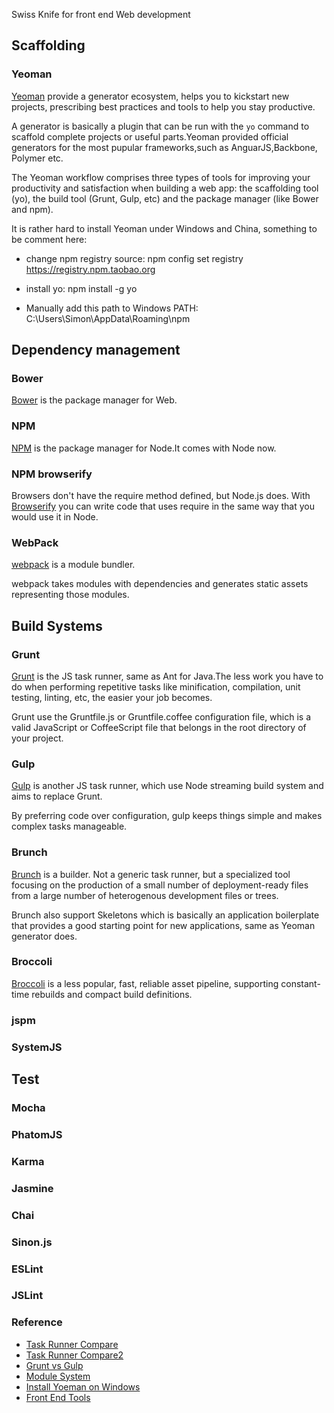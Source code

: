 Swiss Knife for front end Web development

## Scaffolding

### Yeoman

[Yeoman](http://yeoman.io/) provide a generator ecosystem, helps you to kickstart new projects, prescribing best practices and tools to help you stay productive.

A generator is basically a plugin that can be run with the `yo` command to scaffold complete projects or useful parts.Yeoman provided official generators for the most pupular frameworks,such as AnguarJS,Backbone, Polymer etc.

The Yeoman workflow comprises three types of tools for improving your productivity and satisfaction when building a web app: the scaffolding tool (yo), the build tool (Grunt, Gulp, etc) and the package manager (like Bower and npm).

It is rather hard to install Yeoman under Windows and China, something to be comment here:

* change npm registry source: npm config set registry https://registry.npm.taobao.org

* install yo: npm install -g yo

* Manually add this path to Windows PATH: C:\Users\Simon\AppData\Roaming\npm



## Dependency management

### Bower

[Bower](http://bower.io/) is the package manager for Web.


### NPM

[NPM](https://www.npmjs.com/) is the package manager for Node.It comes with Node now.


### NPM browserify

Browsers don't have the require method defined, but Node.js does. With [Browserify](http://browserify.org/) you can write code that uses require in the same way that you would use it in Node.


### WebPack

[webpack](http://webpack.github.io/docs/) is a module bundler.

webpack takes modules with dependencies and generates static assets representing those modules.



## Build Systems

### Grunt

[Grunt](https://github.com/gruntjs/grunt) is the JS task runner, same as Ant for Java.The less work you have to do when performing repetitive tasks like minification, compilation, unit testing, linting, etc, the easier your job becomes. 

Grunt use the Gruntfile.js or Gruntfile.coffee configuration file, which is a valid JavaScript or CoffeeScript file that belongs in the root directory of your project.


### Gulp

[Gulp](https://github.com/gulpjs/gulp) is another JS task runner, which use Node streaming build system and aims to replace Grunt.

By preferring code over configuration, gulp keeps things simple and makes complex tasks manageable.


### Brunch
[Brunch](https://github.com/brunch/brunch) is a builder. Not a generic task runner, but a specialized tool focusing on the production of a small number of deployment-ready files from a large number of heterogenous development files or trees.

Brunch also support Skeletons which is basically an application boilerplate that provides a good starting point for new applications, same as Yeoman generator does.


### Broccoli
[Broccoli](https://github.com/broccolijs/broccoli) is a less popular, fast, reliable asset pipeline, supporting constant-time rebuilds and compact build definitions. 

### jspm

### SystemJS

## Test

### Mocha

### PhatomJS

### Karma

### Jasmine

### Chai


### Sinon.js


### ESLint

### JSLint



### Reference
- [Task Runner Compare](https://github.com/brunch/brunch-guide/blob/master/content/en/chapter01-whats-brunch.md#brunch-vs-others)
- [Task Runner Compare2](http://brunch.io/compare.html)
- [Grunt vs Gulp](http://sixrevisions.com/web-development/grunt-vs-gulp/)
- [Module System](http://webpack.github.io/docs/motivation.html)
- [Install Yoeman on Windows](https://github.com/joyent/node/issues/4356)
- [Front End Tools](http://reactkungfu.com/2015/07/the-hitchhikers-guide-to-modern-javascript-tooling/?utm_source=javascriptweekly&utm_medium=email)

